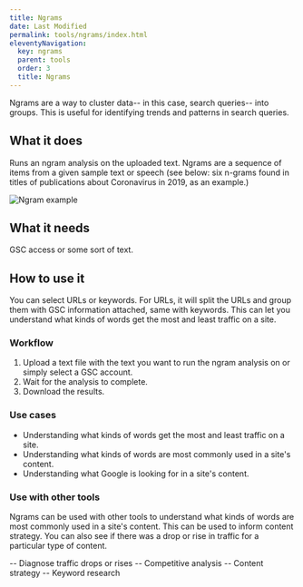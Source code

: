 ```yaml
---
title: Ngrams
date: Last Modified
permalink: tools/ngrams/index.html
eleventyNavigation:
  key: ngrams
  parent: tools
  order: 3
  title: Ngrams
---
```


Ngrams are a way to cluster data-- in this case, search queries-- into groups. This is useful for identifying trends and patterns in search queries.

## What it does

Runs an ngram analysis on the uploaded text. Ngrams are a sequence of items from a given sample text or speech (see below: six n-grams found in titles of publications about Coronavirus in 2019, as an example.)

![Ngram example](/images/ngrams.png)

## What it needs

GSC access or some sort of text.

## How to use it

You can select URLs or keywords. For URLs, it will split the URLs and group them with GSC information attached, same with keywords. This can let you understand what kinds of words get the most and least traffic on a site.

### Workflow

1. Upload a text file with the text you want to run the ngram analysis on or simply select a GSC account.
2. Wait for the analysis to complete.
3. Download the results.


### Use cases

- Understanding what kinds of words get the most and least traffic on a site.
- Understanding what kinds of words are most commonly used in a site's content.
- Understanding what Google is looking for in a site's content.



### Use with other tools

Ngrams can be used with other tools to understand what kinds of words are most commonly used in a site's content. This can be used to inform content strategy. You can also see if there was a drop or rise in traffic for a particular type of content. 

-- Diagnose traffic drops or rises
-- Competitive analysis
-- Content strategy
-- Keyword research
